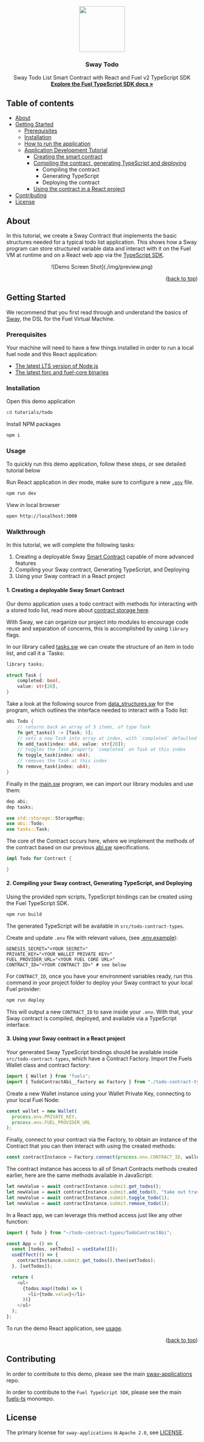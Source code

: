 <div id="top"></div>

<div align="center">
  <a href="https://github.com/FuelLabs/sway-applications">
    <img src="./img/logo.png" height="120">
  </a>

  <h3 align="center">Sway Todo</h3>

  <p align="center">
    Sway Todo List Smart Contract with React and Fuel v2 TypeScript SDK
    <br />
    <a  href="https://fuellabs.github.io/fuels-ts/"><strong>Explore the Fuel TypeScript SDK docs »</strong></a>
  </p>
</div>

## Table of contents

- [About](#about)
- [Getting Started](#getting-started)
  - [Prerequisites](#prerequisites)
  - [Installation](#installation)
  - [How to run the application](#usage)
  - [Application Development Tutorial](#walkthrough)
    - [Creating the smart contract](#1-creating-a-deployable-sway-smart-contract)
    - [Compiling the contract, generating TypeScript and deploying](#2-compiling-your-sway-contract-generating-typescript-and-deploying)
      - Compiling the contract
      - Generating TypeScript
      - Deploying the contract
    - [Using the contract in a React project](#3-using-your-sway-contract-in-a-react-project)
- [Contributing](#contributing)
- [License](#license)

## About

In this tutorial, we create a Sway Contract that implements the basic structures needed for a typical todo list application. This shows how a Sway program can store structured variable data and interact with it on the Fuel VM at runtime and on a React web app via the [TypeScript SDK](https://fuellabs.github.io/fuels-ts/).

<p align="center">
  ![Demo Screen Shot](./img/preview.png)
</p>

<p align="right">(<a href="#top">back to top</a>)</p>

## Getting Started

We recommend that you first read through and understand the basics of [Sway](https://fuellabs.github.io/sway/latest/), the DSL for the Fuel Virtual Machine.

### Prerequisites

Your machine will need to have a few things installed in order to run a local fuel node and this React application:

- [The latest LTS version of Node.js](https://nodejs.org/)
- [The latest forc and fuel-core binaries](https://fuellabs.github.io/sway/latest/introduction/installation.html#dependencies)

### Installation

Open this demo application

```sh
cd tutorials/todo
```

Install NPM packages

```sh
npm i
```

### Usage

To quickly run this demo application, follow these steps, or see detailed tutorial below

Run React application in dev mode, make sure to configure a new [`.env`](./.env.example) file.

```sh
npm run dev
```

View in local browser

```sh
open http://localhost:3000
```

### Walkthrough

In this tutorial, we will complete the following tasks:

1. Creating a deployable Sway [Smart Contract](https://fuellabs.github.io/sway/latest/sway-program-types/smart_contracts.html) capable of more advanced features
2. Compiling your Sway contract, Generating TypeScript, and Deploying
3. Using your Sway contract in a React project

#### 1. Creating a deployable Sway Smart Contract

Our demo application uses a todo contract with methods for interacting with a stored todo list, read more about [contract storage here](https://fuellabs.github.io/sway/latest/blockchain-development/storage.html).

With Sway, we can organize our project into modules to encourage code reuse and separation of concerns, this is accomplished by using `library` flags.

In our library called [tasks.sw](src/tasks.sw) we can create the structure of an item in todo list, and call it a `Tasks:

```rust
library tasks;

struct Task {
    completed: bool,
    value: str[20],
}
```

Take a look at the following source from [data_structures.sw](src/data_structures.sw) for the program, which outlines the  interface needed to interact with a Todo list:

```rust
abi Todo {
    // returns back an array of 5 items, of type Task
    fn get_tasks() -> [Task; 5];
    // sets a new Task into array at index, with `completed` defaulted to `false`
    fn add_task(index: u64, value: str[20]);
    // toggles the Task property `completed` on Task at this index
    fn toggle_task(index: u64);
    // removes the Task at this index
    fn remove_task(index: u64);
}
```

Finally in the [main.sw](src/main.sw) program, we can import our library modules and use them:

```rust
dep abi;
dep tasks;

use std::storage::StorageMap;
use abi::Todo;
use tasks::Task;
```

The core of the Contract occurs here, where we implement the methods of the contract based on our previous [abi.sw](src/abi.sw) specifications.

```rust
impl Todo for Contract {

}
```

#### 2. Compiling your Sway contract, Generating TypeScript, and Deploying

Using the provided npm scripts, TypeScript bindings can be created using the Fuel TypeScript SDK.

```sh
npm run build
```

The generated TypeScript will be available in `src/todo-contract-types`.

Create and update `.env` file with relevant values, (see [.env.example](.env.example)):

```
GENESIS_SECRET="<YOUR SECRET>"
PRIVATE_KEY="<YOUR WALLET PRIVATE KEY>"
FUEL_PROVIDER_URL="<YOUR FUEL CORE URL>"
CONTRACT_ID="<YOUR CONTRACT ID>" # see below
```

For `CONTRACT_ID`, once you have your environment variables ready, run this command in your project folder to deploy your Sway contract to your local Fuel provider:

```sh
npm run deploy
```

This will output a new `CONTRACT_ID` to save inside your `.env`. With that, your Sway contract is compiled, deployed, and available via a TypeScript interface.

#### 3. Using your Sway contract in a React project

Your generated Sway TypeScript bindings should be available inside `src/todo-contract-types`, which have a Contract Factory. Import the Fuels Wallet class and contract factory:

```javascript
import { Wallet } from "fuels";
import { TodoContractAbi__factory as Factory } from "./todo-contract-types";
```

Create a new Wallet instance using your Wallet Private Key, connecting to your local Fuel Node:

```javascript
const wallet = new Wallet(
  process.env.PRIVATE_KEY,
  process.env.FUEL_PROVIDER_URL
);
```

Finally, connect to your contract via the Factory, to obtain an instance of the Contract that you can then interact with using the created methods:

```javascript
const contractInstance = Factory.connect(process.env.CONTRACT_ID, wallet);
```

The contract instance has access to all of Smart Contracts methods created earlier, here are the same methods available in JavaScript:

```javascript
let newValue = await contractInstance.submit.get_todos();
let newValue = await contractInstance.submit.add_todo(0, "take out trash");
let newValue = await contractInstance.submit.toggle_todo(1);
let newValue = await contractInstance.submit.remove_todo(1);
```

In a React app, we can leverage this method access just like any other function:

```javascript
import { Todo } from "~/todo-contract-types/TodoContractAbi";

const App = () => {
  const [todos, setTodos] = useState([]);
  useEffect(() => {
    contractInstance.submit.get_todos().then(setTodos);
  }, [setTodos]);

  return (
    <ul>
      {todos.map((todo) => (
        <li>{todo.value}</li>
      ))}
    </ul>
  );
};
```

To run the demo React application, see [usage](#usage).

<p align="right">(<a href="#top">back to top</a>)</p>

## Contributing

In order to contribute to this demo, please see the main [sway-applications](../../CONTRIBUTING.md) repo.

In order to contribute to the `Fuel TypeScript SDK`, please see the main [fuels-ts](https://github.com/FuelLabs/fuels-ts) monorepo.

## License

The primary license for `sway-applications` is `Apache 2.0`, see [LICENSE](../LICENSE).
